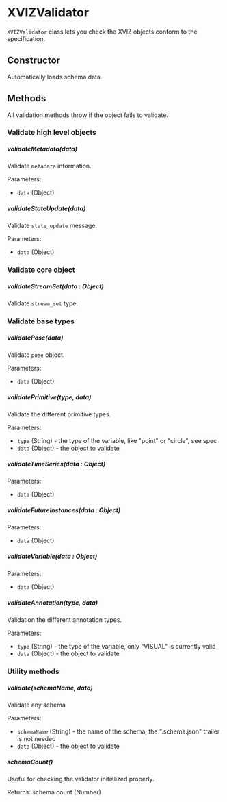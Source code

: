 # XVIZValidator

`XVIZValidator` class lets you check the XVIZ objects conform to the specification.

## Constructor

Automatically loads schema data.

## Methods

All validation methods throw if the object fails to validate.

### Validate high level objects

##### validateMetadata(data)

Validate `metadata` information.

Parameters:

- `data` (Object)

##### validateStateUpdate(data)

Validate `state_update` message.

Parameters:

- `data` (Object)

### Validate core object

##### validateStreamSet(data : Object)

Validate `stream_set` type.

### Validate base types

##### validatePose(data)

Validate `pose` object.

Parameters:

- `data` (Object)

##### validatePrimitive(type, data)

Validate the different primitive types.

Parameters:

- `type` (String) - the type of the variable, like "point" or "circle", see spec
- `data` (Object) - the object to validate

##### validateTimeSeries(data : Object)

Parameters:

- `data` (Object)

##### validateFutureInstances(data : Object)

Parameters:

- `data` (Object)

##### validateVariable(data : Object)

Parameters:

- `data` (Object)

##### validateAnnotation(type, data)

Validation the different annotation types.

Parameters:

- `type` (String) - the type of the variable, only "VISUAL" is currently valid
- `data` (Object) - the object to validate

### Utility methods

##### validate(schemaName, data)

Validate any schema

Parameters:

- `schemaName` (String) - the name of the schema, the ".schema.json" trailer is not needed
- `data` (Object) - the object to validate

##### schemaCount()

Useful for checking the validator initialized properly.

Returns: schema count (Number)
